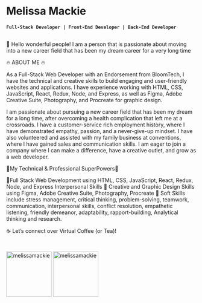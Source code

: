 # Melissa Mackie 
**`Full-Stack Developer | Front-End Developer | Back-End Developer`**

##
<p>
🌟 Hello wonderful people! I am a person that is passionate about moving into a new career field that has been my dream career for a very long time 

🔥 ABOUT ME 🔥

As a Full-Stack Web Developer with an Endorsement from BloomTech, I have the technical and creative skills to build engaging and user-friendly websites and applications. I have experience working with HTML, CSS, JavaScript, React, Redux, Node, and Express, as well as Figma, Adobe Creative Suite, Photography, and Procreate for graphic design. 

I am passionate about pursuing a new career field that has been my dream for a long time, after overcoming a health complication that left me at a crossroads. I have a customer-service rich employment history, where I have demonstrated empathy, passion, and a never-give-up mindset. I have also volunteered and assisted with my family business at conventions, where I have gained sales and communication skills. I am eager to join a company where I can make a difference, have a creative outlet, and grow as a web developer.

🔆My Technical & Professional SuperPowers🔆

🔹Full Stack Web Development using HTML, CSS, JavaScript, React, Redux, Node, and Express
Interpersonal Skills
🔹 Creative and Graphic Design Skills using Figma, Adobe Creative Suite, Photography, Procreate
🔹 Soft Skills include stress management, critical thinking, problem-solving, teamwork, communication, interpersonal skills, conflict resolution, empathetic listening, friendly demeanor, adaptability, rapport-building, Analytical thinking and research.

☕️ Let’s connect over Virtual Coffee (or Tea)!
</p>

#
<p align="left">
<a href="https://docs.google.com/document/d/1-shVOjoOlQq7u8NIBQBxMce9EQgkb8HSRTHdh_h4kd4/edit" target="blank"><img align="center" src="https://flat.badgen.net/badge/=/MyResume" alt="melissamackie" height="120" width="120" /></a>
<a href="https://www.linkedin.com/in/melissa-m-mackie" target="blank"><img align="center" src="https://flat.badgen.net/badge/Profile/LinkedIn" alt="melissamackie" height="120" width="120" /></a>
</p>
 





 



 
 
 



